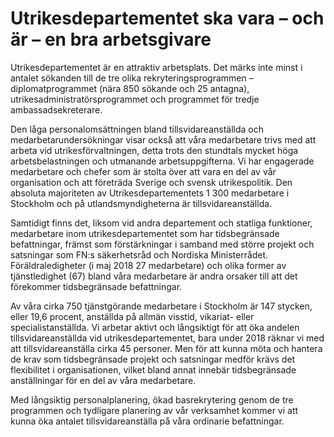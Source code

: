 # Utrikesdepartementet ska vara – och är – en bra arbetsgivare

Utrikesdepartementet är en attraktiv arbetsplats. Det märks inte minst i antalet sökanden till de tre olika rekryteringsprogrammen – diplomatprogrammet (nära 850 sökande och 25 antagna), utrikesadministratörsprogrammet och programmet för tredje ambassadsekreterare.


Den låga personalomsättningen bland tillsvidareanställda och medarbetarundersökningar visar också att våra medarbetare trivs med att arbeta vid utrikesförvaltningen, detta trots den stundtals mycket höga arbetsbelastningen och utmanande arbetsuppgifterna. Vi har engagerade medarbetare och chefer som är stolta över att vara en del av vår organisation och att företräda Sverige och svensk utrikespolitik.
Den absoluta majoriteten av Utrikesdepartementets 1 300 medarbetare i Stockholm och på utlandsmyndigheterna är tillsvidareanställda.

Samtidigt finns det, liksom vid andra departement och statliga funktioner, medarbetare inom utrikesdepartementet som har tidsbegränsade befattningar, främst som förstärkningar i samband med större projekt och satsningar som FN:s säkerhetsråd och Nordiska Ministerrådet. Föräldraledigheter (i maj 2018 27 medarbetare) och olika former av tjänstledighet (67\) bland våra medarbetare är andra orsaker till att det förekommer tidsbegränsade befattningar.

Av våra cirka 750 tjänstgörande medarbetare i Stockholm är 147 stycken, eller 19,6 procent, anställda på allmän visstid, vikariat\- eller specialistanställda. Vi arbetar aktivt och långsiktigt för att öka andelen tillsvidareanställda vid utrikesdepartementet, bara under 2018 räknar vi med att tillsvidareanställa cirka 45 personer. Men för att kunna möta och hantera de krav som tidsbegränsade projekt och satsningar medför krävs det flexibilitet i organisationen, vilket bland annat innebär tidsbegränsade anställningar för en del av våra medarbetare.

Med långsiktig personalplanering, ökad basrekrytering genom de tre programmen och tydligare planering av vår verksamhet kommer vi att kunna öka antalet tillsvidareanställa på våra ordinarie befattningar.
